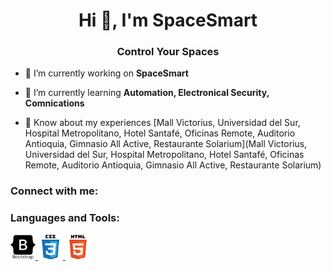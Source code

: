 <h1 align="center">Hi 👋, I'm SpaceSmart</h1>
<h3 align="center">Control Your Spaces</h3>

- 🔭 I’m currently working on **SpaceSmart**

- 🌱 I’m currently learning **Automation, Electronical Security, Comnications**

- 📄 Know about my experiences [Mall Victorius, Universidad del Sur, Hospital Metropolitano, Hotel Santafé, Oficinas Remote, Auditorio Antioquia, Gimnasio All Active, Restaurante Solarium](Mall Victorius, Universidad del Sur, Hospital Metropolitano, Hotel Santafé, Oficinas Remote, Auditorio Antioquia, Gimnasio All Active, Restaurante Solarium)

<h3 align="left">Connect with me:</h3>
<p align="left">
</p>

<h3 align="left">Languages and Tools:</h3>
<p align="left"> <a href="https://getbootstrap.com" target="_blank" rel="noreferrer"> <img src="https://raw.githubusercontent.com/devicons/devicon/master/icons/bootstrap/bootstrap-plain-wordmark.svg" alt="bootstrap" width="40" height="40"/> </a> <a href="https://www.w3schools.com/css/" target="_blank" rel="noreferrer"> <img src="https://raw.githubusercontent.com/devicons/devicon/master/icons/css3/css3-original-wordmark.svg" alt="css3" width="40" height="40"/> </a> <a href="https://www.w3.org/html/" target="_blank" rel="noreferrer"> <img src="https://raw.githubusercontent.com/devicons/devicon/master/icons/html5/html5-original-wordmark.svg" alt="html5" width="40" height="40"/> </a> </p>